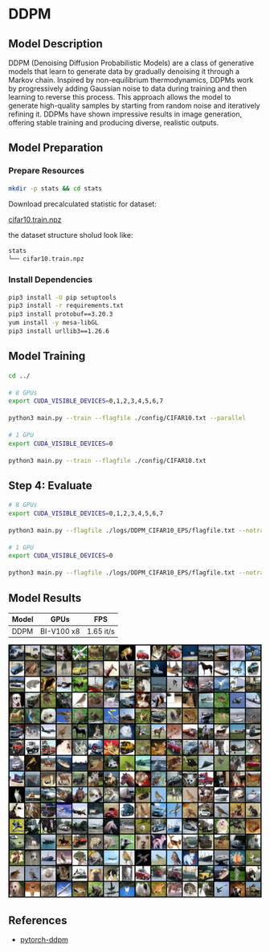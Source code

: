 # DDPM

## Model Description

DDPM (Denoising Diffusion Probabilistic Models) are a class of generative models that learn to generate data by
gradually denoising it through a Markov chain. Inspired by non-equilibrium thermodynamics, DDPMs work by progressively
adding Gaussian noise to data during training and then learning to reverse this process. This approach allows the model
to generate high-quality samples by starting from random noise and iteratively refining it. DDPMs have shown impressive
results in image generation, offering stable training and producing diverse, realistic outputs.

## Model Preparation

### Prepare Resources

```sh
mkdir -p stats && cd stats
```

Download precalculated statistic for dataset:

[cifar10.train.npz](https://drive.google.com/drive/folders/1UBdzl6GtNMwNQ5U-4ESlIer43tNjiGJC)

the dataset structure sholud look like:

```sh
stats
└── cifar10.train.npz
```

### Install Dependencies

```sh
pip3 install -U pip setuptools
pip3 install -r requirements.txt
pip3 install protobuf==3.20.3
yum install -y mesa-libGL 
pip3 install urllib3==1.26.6
```

## Model Training

```sh
cd ../

# 8 GPUs
export CUDA_VISIBLE_DEVICES=0,1,2,3,4,5,6,7

python3 main.py --train --flagfile ./config/CIFAR10.txt --parallel

# 1 GPU
export CUDA_VISIBLE_DEVICES=0

python3 main.py --train --flagfile ./config/CIFAR10.txt
```

## Step 4: Evaluate

```sh
# 8 GPUs
export CUDA_VISIBLE_DEVICES=0,1,2,3,4,5,6,7

python3 main.py --flagfile ./logs/DDPM_CIFAR10_EPS/flagfile.txt --notrain --eval --parallel

# 1 GPU
export CUDA_VISIBLE_DEVICES=0

python3 main.py --flagfile ./logs/DDPM_CIFAR10_EPS/flagfile.txt --notrain --eval
```

## Model Results

| Model | GPUs       | FPS       |
|-------|------------|-----------|
| DDPM  | BI-V100 x8 | 1.65 it/s |

![image](images/cifar10_samples.png)

## References

- [pytorch-ddpm](https://github.com/w86763777/pytorch-ddpm/tree/master)
